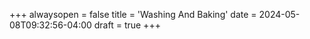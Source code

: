 +++
alwaysopen = false
title = 'Washing And Baking'
date = 2024-05-08T09:32:56-04:00
draft = true
+++
